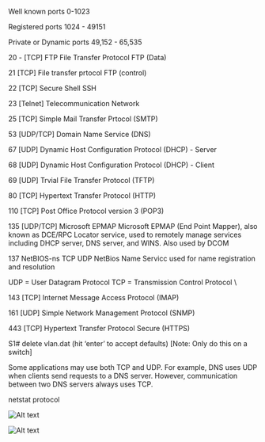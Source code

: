 Well known ports 0-1023

Registered ports 1024 - 49151

Private or Dynamic ports 49,152 - 65,535



20 - [TCP] FTP File Transfer Protocol FTP (Data)

21 [TCP] File transfer prtocol FTP (control)

22 [TCP] Secure Shell SSH

23 [Telnet] Telecommunication Network

25 [TCP] Simple Mail Transfer Prtocol (SMTP)

53 [UDP/TCP] Domain Name Service (DNS)

67 [UDP] Dynamic Host Configuration Protocol (DHCP) - Server

68 [UDP] Dynamic Host Configuration Protocol (DHCP) - Client

69 [UDP] Trvial File Transfer Protocol (TFTP)

80 [TCP] Hypertext Transfer Protocol (HTTP)

110 [TCP] Post Office Protocol version 3 (POP3)

135 [UDP/TCP] Microsoft EPMAP Microsoft EPMAP (End Point Mapper), also known as DCE/RPC Locator service, used to remotely manage services including DHCP server, DNS server, and WINS. Also used by DCOM

137 NetBIOS-ns TCP UDP NetBios Name Servicc used for name registration and resolution 

UDP = User Datagram Protocol 
TCP = Transmission Control Protocol
\

143 [TCP] Internet Message Access Protocol (IMAP)

161 [UDP] Simple Network Management Protocol (SNMP)

443 [TCP] Hypertext Transfer Protocol Secure (HTTPS)

S1# delete vlan.dat (hit ‘enter’ to accept defaults) [Note: Only do this on a switch]

Some applications may use both TCP and UDP. For example, DNS uses UDP when clients send requests to a DNS server. However, communication between two DNS servers always uses TCP.

netstat protocol

![Alt text](https://ccna-200-301.online/wp-content/uploads/2020/04/Socket-Pairs.png)


![Alt text](https://ccna-200-301.online/wp-content/uploads/2020/04/Applications-that-use-UDP.png)
